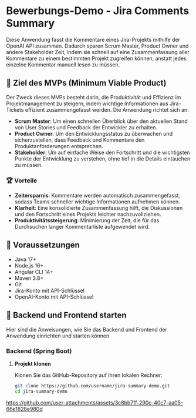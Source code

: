 # Bewerbungs-Demo - Jira Comments Summary

Diese Anwendung fasst die Kommentare eines Jira-Projekts mithilfe der OpenAI API zusammen. Dadurch sparen Scrum Master, Product Owner und andere Stakeholder Zeit, indem sie schnell auf eine Zusammenfassung aller Kommentare zu einem bestimmten Projekt zugreifen können, anstatt jedes einzelne Kommentar manuell lesen zu müssen.

## 🎯 Ziel des MVPs (Minimum Viable Product)

Der Zweck dieses MVPs besteht darin, die Produktivität und Effizienz im Projektmanagement zu steigern, indem wichtige Informationen aus Jira-Tickets effizient zusammengefasst werden. Die Anwendung richtet sich an:

- **Scrum Master**: Um einen schnellen Überblick über den aktuellen Stand von User Stories und Feedback der Entwickler zu erhalten.
- **Product Owner**: Um den Entwicklungsstatus zu überwachen und sicherzustellen, dass Feedback und Kommentare den Produktanforderungen entsprechen.
- **Stakeholder**: Um auf einfache Weise den Fortschritt und die wichtigsten Punkte der Entwicklung zu verstehen, ohne tief in die Details eintauchen zu müssen.

### 🏆 Vorteile

- **Zeitersparnis**: Kommentare werden automatisch zusammengefasst, sodass Teams schneller wichtige Informationen aufnehmen können.
- **Klarheit**: Eine konsolidierte Zusammenfassung hilft, die Diskussionen und den Fortschritt eines Projekts leichter nachzuvollziehen.
- **Produktivitätssteigerung**: Minimierung der Zeit, die für das Durchsuchen langer Kommentarliste aufgewendet wird.

## 🔧 Voraussetzungen

- Java 17+
- Node.js 16+
- Angular CLI 14+
- Maven 3.8+
- Git
- Jira-Konto mit API-Schlüssel
- OpenAI-Konto mit API-Schlüssel

## 🚀 Backend und Frontend starten

Hier sind die Anweisungen, wie Sie das Backend und Frontend der Anwendung einrichten und starten können.

### Backend (Spring Boot)

1. **Projekt klonen**

   Klonen Sie das GitHub-Repository auf Ihren lokalen Rechner:

   ```bash
   git clone https://github.com/username/jira-summary-demo.git
   cd jira-summary-demo


https://github.com/user-attachments/assets/3c8bb7ff-290c-40c7-aa05-66e1828e980d



